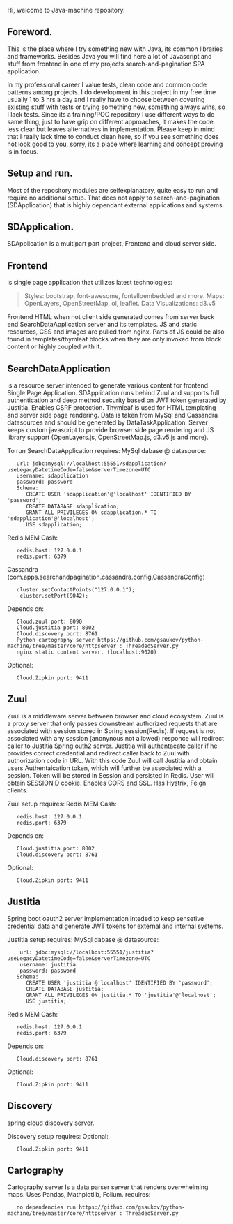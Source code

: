 Hi, welcome to Java-machine repository.

## Foreword.

This is the place where I try something new with Java, its common libraries and frameworks. Besides Java you will find here a lot of Javascript and stuff from frontend in one of my projects search-and-pagination SPA application.

In my professional career I value tests, clean code and common code patterns among projects. I do development in this project in my free time usually 1 to 3 hrs a day and I really have to choose between covering existing stuff with tests or trying something new, something always wins, so I lack tests. Since its a training/POC repository I use different ways to do same thing, just to have grip on different approaches, it makes the code less clear but leaves alternatives in implementation. Please keep in mind that I really lack time to conduct clean here, so if you see something does not look good to you, sorry, its a place where learning and concept proving is in focus.

## Setup and run.

Most of the repository modules are selfexplanatory, quite easy to run and require no additional setup. That does not apply to search-and-pagination (SDApplication) that is highly dependant external applications and systems.

## SDApplication.

SDApplication is a multipart part project, Frontend and cloud server side.

## Frontend
is single page application that utilizes latest technologies:

>    Styles: bootstrap, font-awesome, fontelloembedded and more.
>    Maps: OpenLayers, OpenStreetMap, ol, leaflet.
>    Data Visualizations: d3.v5

Frontend HTML when not client side generated comes from server back end SearchDataApplication server and its templates.
JS and static resources, CSS and images are pulled from nginx.
Parts of JS could be also found in templates/thymleaf blocks when they are only invoked from block content or highly coupled with it.

## SearchDataApplication
is a resource server intended to generate various content for frontend Single Page Application. SDApplication runs behind Zuul and supports full authentication and deep method security based on JWT token generated by Justitia. Enables CSRF protection. Thymleaf is used for HTML templating and server side page rendering. Data is taken from MySql and Cassandra datasources and should be generated by DataTaskApplication. Server keeps custom javascript to provide browser side page rendering and JS library support (OpenLayers.js, OpenStreetMap.js, d3.v5.js and more).

To run SearchDataApplication requires:
MySql dabase @ datasource:

       url: jdbc:mysql://localhost:55551/sdapplication?useLegacyDatetimeCode=false&serverTimezone=UTC
       username: sdapplication
       password: password
       Schema:
          CREATE USER 'sdapplication'@'localhost' IDENTIFIED BY 'password';
          CREATE DATABASE sdapplication;
          GRANT ALL PRIVILEGES ON sdapplication.* TO 'sdapplication'@'localhost';
          USE sdapplication;

Redis MEM Cash:

       redis.host: 127.0.0.1
       redis.port: 6379

Cassandra (com.apps.searchandpagination.cassandra.config.CassandraConfig)

       cluster.setContactPoints("127.0.0.1");
        cluster.setPort(9042);


Depends on:

       Cloud.zuul port: 8090
       Cloud.justitia port: 8002
       Cloud.discovery port: 8761
       Python cartography server https://github.com/gsaukov/python-machine/tree/master/core/httpserver : ThreadedServer.py
       nginx static content server. (localhost:9020)


Optional:

       Cloud.Zipkin port: 9411


## Zuul

Zuul is a middleware server between browser and cloud ecosystem. Zuul is a proxy server that only passes downstream authorized requests that are associated with session stored in Spring session(Redis). If request is not associated with any session (anonynous not allowed) responce will redirect caller to Justitia Spring outh2 server. Justitia will authentacate caller if he provides correct credential and redirect caller back to Zuul with authorization code in URL. With this code Zuul will call Justitia and obtain users Authentaication token, which will further be associated with a session. Token will be stored in Session and persisted in Redis. User will obtain SESSIONID cookie. Enables CORS and SSL. Has Hystrix, Feign clients.

Zuul setup requires:
Redis MEM Cash:

       redis.host: 127.0.0.1
       redis.port: 6379

Depends on:

       Cloud.justitia port: 8002
       Cloud.discovery port: 8761

Optional:

       Cloud.Zipkin port: 9411


## Justitia
Spring boot oauth2 server implementation inteded to keep sensetive credential data and generate JWT tokens for external and internal systems.

Justitia setup requires:
MySql dabase @ datasource:

        url: jdbc:mysql://localhost:55551/justitia?useLegacyDatetimeCode=false&serverTimezone=UTC
        username: justitia
        password: password
       Schema:
          CREATE USER 'justitia'@'localhost' IDENTIFIED BY 'password';
          CREATE DATABASE justitia;
          GRANT ALL PRIVILEGES ON justitia.* TO 'justitia'@'localhost';
          USE justitia;

Redis MEM Cash:

       redis.host: 127.0.0.1
       redis.port: 6379

Depends on:

       Cloud.discovery port: 8761

Optional:

       Cloud.Zipkin port: 9411


## Discovery
spring cloud discovery server.

Discovery setup requires:
Optional:

       Cloud.Zipkin port: 9411


## Cartography
Cartography server
Is a data parser server that renders overwhelming maps. Uses Pandas, Mathplotlib, Folium.
requires:

       no dependencies run https://github.com/gsaukov/python-machine/tree/master/core/httpserver : ThreadedServer.py

